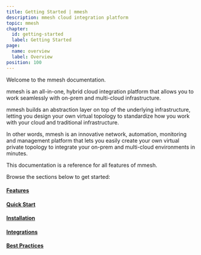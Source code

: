 ```yaml
---
title: Getting Started | mmesh
description: mmesh cloud integration platform
topic: mmesh
chapter:
  id: getting-started
  label: Getting Started
page:
  name: overview
  label: Overview
position: 100
---
```


Welcome to the mmesh documentation.

mmesh is an all-in-one, hybrid cloud integration platform that allows you to work seamlessly with on-prem and multi-cloud infrastructure.

mmesh builds an abstraction layer on top of the underlying infrastructure, letting you design your own virtual topology to standardize how you work with your cloud and traditional infrastructure.

In other words, mmesh is an innovative network, automation, monitoring and management platform that lets you easily create your own virtual private topology to integrate your on-prem and multi-cloud environments in minutes.

This documentation is a reference for all features of mmesh.

Browse the sections below to get started:

#### [Features](/docs/mmesh/getting-started/features)

#### [Quick Start](/docs/mmesh/getting-started/quickstart)

#### [Installation](/docs/mmesh/getting-started/installation)

#### [Integrations](/docs/mmesh/getting-started/integrations)

#### [Best Practices](/docs/mmesh/getting-started/best-practices)
